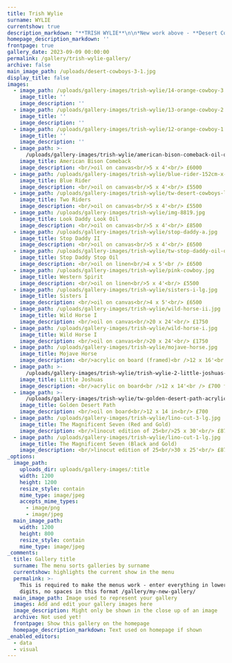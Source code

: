 ```yaml
---
title: Trish Wylie
surname: WYLIE
currentshow: true
description_markdown: "**TRISH WYLIE**\n\n*New work above - **Desert Cowboys** & **American Bison Comeback** and more …*\n\n**ALL THE PRETTY HORSES**\n\nCAREY BLYTH GALLERY October 2023\n\nText by Jenny Blyth © 2023\n\nTrish Wylie, originally from Stockwell, is a Londoner through and through, a painter with a love of horses and Westerns.\_ Although she abandoned London for West Bay on the Dorset coast to raise a young family, she returned in 2010 to the hustle and bustle of the city at 53 years of age with two daughters, settling happily in Shepherd’s Bush. Strange then, one might suppose, for a city girl to have such a profound love of horses, and more so Westerns. \_Her studio desk space is studded with prints of horses - Film Stills, traced, drawn and washed in inks… Her paintings have a cinematic sensibility – cool and glamorous, with strong lines and flat planes of colour in oil on canvas. The reds, blacks and purples are unapologetic, and lend an immediacy we associate with Pop Art.\n\nTrue, that as a child of the 60s & 70s she grew up on a diet of TV Westerns. TW was and remains, a tomboy. One of a gang with older brothers, she recalls clambering over corrugated sheet metal fences.\_ Games such as *Stallions* were of their imagination, their roles influenced by the idealised heroics of cowboys on the Frontier borderlands that inspired the Westerns that they loved.\_ *The* *Magnificent Seven*, *How The West Was Won, The Misfits* and Spaghetti Westerns of Sergio Leone are amongst her favourites, and inspiration for **All The Pretty Horses**. But more particularly, her father made harnesses for the working horses that turned the trains and delivered goods at Camden.\_ She recalls, as a child, the sound of horses kicking stable doors of a morning. Her parents had run away together from Ireland where her father was employed as a Saddler for Trish’s grandfather.\_ So for Trish, as for her parents and grandparents, horses are in the blood.\n\nPerhaps it was those early years where she first wisted after the adventure and heroics of the characters that now fuel her paintings.\_ Gender precluded but informed her mind’s eye. Born into an Irish Catholic family, one of ten siblings born in quick succession, she describes her mother as ‘powerless, without control’. \_TW’s palette reflects her thoughts, reversing archetypal gender colour assumptions as she transposes blues with pinks. \_**Sisters I & II**, in red and pink on black, originated from police horses she observed on parade in Holland Park - male horses in reality that she has infused with motifs of leaping horses she discovered at the Design Museum. \_ Assigning female gender, TW has caught the unbridled energy of young male horses, jostling for position as they run together. Effectively she has released them back to the wild on canvas - young stallions in the making.\n\nTW studied Fine Art at Camberwell School of Art incorporating film and psychology, specifically crime and punishment, into her chosen modules. \_John Sturges’ *Magnificent Seven* inspired by Akira Kurosawa’s *Seven Samurai* is core to TW’s new work such as **Desert Cowboys**. \_AK drew on a lifetime study of drama from Shakespeare to Dosteovsky when creating his films.\_ The severity of action and consequence in plots from *King Lear* to *Crime & Punishment* resonated with codes of honour prescribed for Samurai warriors - Japan had long been forbidden access to Western culture, particularly American Westerns, so in effect AK created a Japanese Western. In TWs linocuts of *The Magnificent Seven,* vertical streaks etched into the surface of the linoleum emulate the rain as the riders are carried forward by their horses running together shoulder to shoulder.\n\nIn 2019, TW spent six weeks on the West Coast of California, and ten days in the Mojave Desert in a mobile home, alone.\_ Brutal in the summer months, and too hot to sustain horses with only 3-5 inches of rain a year, the desert was once a hideaway for outlaws and hunting ground for posses. Home to *Death Valley* and *Furnace Creek* with temperatures the hottest recorded on Earth at over 56 degrees, homesteaders and pioneers died crossing the desert in their quest for gold, or to make a new life in California.\_ The southern region of the Mojave Desert is straddled by the Joshua Tree National Park named after the succulent Joshua Trees pollinated by yucca moths, but wildlife, prescribed by the harshest of terrains and climate, ranges from scorpions and snakes to road runners, jack rabbits and mountain lions. \_ TW explored the Mojave in the Autumn, feeding the tones of the desert into her work.\n\nWhereas earlier paintings, scaled up from smaller collaged studies, featured the violent ‘heroism’ of adventure in the Wild West as glamorised by the film industry, TW’s most recent work steps away from the lawlessness of an untamed land where gun laws continue to define and determine behaviour.\_ Her new paintings celebrate the spirit of freedom portrayed so beautifully in Cormac McCarthy’s Borderland Trilogy **All The Pretty Horses.** Identifying the riders simply by the brim and curl of their hats, the jangle of spurs and the squeeze of leather, the horses are the stars of the show – you can hear the thunder of their hooves, the sound of their breath and the speed as they run. Trish Wylie does not seek to recreate figurative semblance, more the spirit of the horses in the moment, their exuberance and primal energy. Rearing horses feature predominantly, wild creatures, at one with a wild land."
homepage_description_markdown: ''
frontpage: true
gallery_date: 2023-09-09 00:00:00
permalink: /gallery/trish-wylie-gallery/
archive: false
main_image_path: /uploads/desert-cowboys-3-1.jpg
display_title: false
images:
  - image_path: /uploads/gallery-images/trish-wylie/14-orange-cowboy-3.jpg
    image_title: ''
    image_description: ''
  - image_path: /uploads/gallery-images/trish-wylie/13-orange-cowboy-2.jpg
    image_title: ''
    image_description: ''
  - image_path: /uploads/gallery-images/trish-wylie/12-orange-cowboy-1.jpg
    image_title: ''
    image_description: ''
  - image_path: >-
      /uploads/gallery-images/trish-wylie/american-bison-comeback-oil-on-canvas-5-x-4.jpg
    image_title: American Bison Comeback
    image_description: <br/>oil on canvas<br/>5 x 4'<br/> £6000
  - image_path: /uploads/gallery-images/trish-wylie/blue-rider-152cm-x-122cm-2022.jpeg
    image_title: Blue Rider
    image_description: <br/>oil on canvas<br/>5 x 4'<br/> £5500
  - image_path: /uploads/gallery-images/trish-wylie/tw-desert-cowboys-lg-light.jpg
    image_title: Two Riders
    image_description: <br/>oil on canvas<br/>5 x 4'<br/> £5500
  - image_path: /uploads/gallery-images/trish-wylie/img-8819.jpg
    image_title: Look Daddy Look Oil
    image_description: <br/>oil on canvas<br/>5 x 4'<br/> £8500
  - image_path: /uploads/gallery-images/trish-wylie/stop-daddy-a.jpg
    image_title: Stop Daddy II
    image_description: <br/>oil on canvas<br/>5 x 4'<br/> £6500
  - image_path: /uploads/gallery-images/trish-wylie/tw-stop-daddy-oil-on-canvas-5-x-4.jpg
    image_title: Stop Daddy Stop Oil
    image_description: <br/>oil on linen<br/>4 x 5'<br /> £6500
  - image_path: /uploads/gallery-images/trish-wylie/pink-cowboy.jpg
    image_title: Western Spirit
    image_description: <br/>oil on linen<br/>5 x 4'<br/> £5500
  - image_path: /uploads/gallery-images/trish-wylie/sisters-i-lg.jpg
    image_title: Sisters I
    image_description: <br/>oil on canvas<br/>4 x 5'<br/> £6500
  - image_path: /uploads/gallery-images/trish-wylie/wild-horse-ii.jpg
    image_title: Wild Horse I
    image_description: <br/>oil on canvas<br/>20 x 24'<br/> £1750
  - image_path: /uploads/gallery-images/trish-wylie/wild-horse-i.jpg
    image_title: Wild Horse I
    image_description: <br/>oil on canvas<br/>20 x 24'<br/> £1750
  - image_path: /uploads/gallery-images/trish-wylie/mojave-horse.jpg
    image_title: Mojave Horse
    image_description: <br/>acrylic on board (framed)<br />12 x 16'<br /> £750 SOLD
  - image_path: >-
      /uploads/gallery-images/trish-wylie/trish-wylie-2-little-joshuas-acrylic-on-board-in-black-wooden-frame-12-x-14.jpg
    image_title: Little Joshuas
    image_description: <br/>acrylic on board<br />12 x 14'<br /> £700 framed SOLD
  - image_path: >-
      /uploads/gallery-images/trish-wylie/tw-golden-desert-path-acrylic-on-board-in-black-wooden-frame-12-x-14.jpg
    image_title: Golden Desert Path
    image_description: <br/>oil on board<br/>12 x 14 in<br/> £700
  - image_path: /uploads/gallery-images/trish-wylie/lino-cut-3-lg.jpg
    image_title: The Magnificent Seven (Red and Gold)
    image_description: <br/>linocut edition of 25<br/>25 x 30'<br/> £875
  - image_path: /uploads/gallery-images/trish-wylie/lino-cut-1-lg.jpg
    image_title: The Magnificent Seven (Black and Gold)
    image_description: <br/>linocut edition of 25<br/>30 x 25'<br/> £875
_options:
  image_path:
    uploads_dir: uploads/gallery-images/:title
    width: 1200
    height: 1200
    resize_style: contain
    mime_type: image/jpeg
    accepts_mime_types:
      - image/png
      - image/jpeg
  main_image_path:
    width: 1200
    height: 800
    resize_style: contain
    mime_type: image/jpeg
_comments:
  title: Gallery title
  surname: The menu sorts galleries by surname
  currentshow: highlights the current show in the menu
  permalink: >-
    This is required to make the menus work - enter everything in lower case, no
    digits, no spaces in this format /gallery/my-new-gallery/
  main_image_path: Image used to represent your gallery
  images: Add and edit your gallery images here
  image_description: Might only be shown in the close up of an image
  archive: Not used yet!
  frontpage: Show this gallery on the homepage
  homepage_description_markdown: Text used on homepage if shown
_enabled_editors:
  - data
  - visual
---
```

